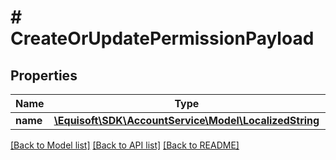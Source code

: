 # # CreateOrUpdatePermissionPayload

## Properties

Name | Type | Description | Notes
------------ | ------------- | ------------- | -------------
**name** | [**\Equisoft\SDK\AccountService\Model\LocalizedString**](LocalizedString.md) |  | [optional]

[[Back to Model list]](../../README.md#models) [[Back to API list]](../../README.md#endpoints) [[Back to README]](../../README.md)
